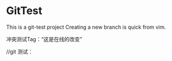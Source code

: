 # GitTest

This is a git-test project
Creating a new branch is quick from vim.

冲突测试Tag：“这是在线的改变”

	
//git 测试：
